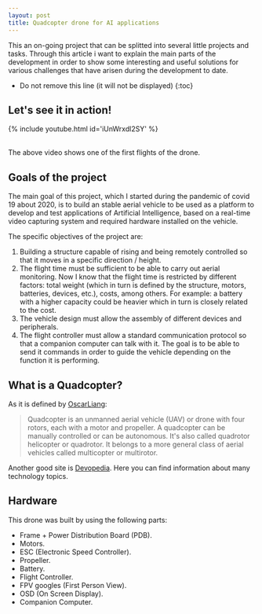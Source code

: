 ```yaml
---
layout: post
title: Quadcopter drone for AI applications
---
```

This  an on-going project that can be splitted into several little projects and tasks. Through this article i want to explain the main parts of the development in order to show some interesting and useful solutions for various challenges that have arisen during the development to date.

<!--more-->


* Do not remove this line (it will not be displayed)
{:toc}
##  Let's see it in action!
{% include youtube.html id='iUnWrxdl2SY' %}



<br />
The above video shows one of the first flights of the drone.

##  Goals of the project

The main goal of this project, which I started during the pandemic of covid 19 about 2020, is to build an stable aerial vehicle to be used as a platform to develop and test applications of Artificial Intelligence, based on a real-time video capturing system and required hardware installed on the vehicle.

The specific objectives of the project are:
1. Building a structure capable of rising and being remotely controlled so that it moves in a specific direction / height.
2. The flight time must be sufficient to be able to carry out aerial monitoring. Now I know that the flight time is restricted by different factors: total weight (which in turn is defined by the structure, motors, batteries, devices, etc.), costs, among others. For example: a battery with a higher capacity could be heavier which in turn is closely related to the cost.
3. The vehicle design must allow the assembly of different devices and peripherals.
4. The flight controller must allow a standard communication protocol so that a companion computer can talk with it. The goal is to be able to send it commands in order to guide the vehicle depending on the function it is performing.

## What is a Quadcopter?
As it is defined by [OscarLiang][]:
>Quadcopter is an unmanned aerial vehicle (UAV) or drone with four rotors, each with a motor and propeller. A quadcopter can be manually controlled or can be autonomous. It's also called quadrotor helicopter or quadrotor. It belongs to a more general class of aerial vehicles called multicopter or multirotor.

Another good site is [Devopedia][]. Here you can find information about many technology topics.


[OscarLiang]: https://oscarliang.com/what-is-quadcopter/#:~:text=A%20quadcopter%20is%20a%20type,as%20surveillance%20and%20aerial%20photography.
[Devopedia]: https://devopedia.org/quadcopter

 
## Hardware
This drone was built by using the following parts:

* Frame + Power Distribution Board (PDB).
* Motors.
* ESC (Electronic Speed Controller).
* Propeller.
* Battery.
* Flight Controller.
* FPV googles (First Person View).
* OSD (On Screen Display).
* Companion Computer.


